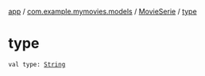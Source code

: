 [app](../../index.md) / [com.example.mymovies.models](../index.md) / [MovieSerie](index.md) / [type](./type.md)

# type

`val type: `[`String`](https://kotlinlang.org/api/latest/jvm/stdlib/kotlin/-string/index.html)